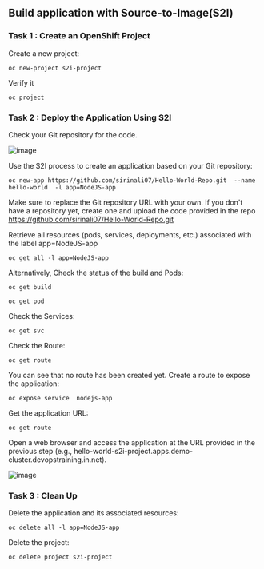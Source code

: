 ## Build application with Source-to-Image(S2I)

### Task 1 : Create an OpenShift Project

Create a new project:

```
oc new-project s2i-project
```
Verify it
```
oc project

```

### Task 2 : Deploy the Application Using S2I

Check your Git repository for the code.

![image](https://github.com/user-attachments/assets/4f48e2d3-fa29-4ad9-be9e-43fe5a7b6dbf)

Use the S2I process to create an application based on your Git repository:

```
oc new-app https://github.com/sirinali07/Hello-World-Repo.git  --name hello-world  -l app=NodeJS-app
```
Make sure to replace the Git repository URL with your own. If you don't have a repository yet, create one and upload the code provided in the repo https://github.com/sirinali07/Hello-World-Repo.git

Retrieve all resources (pods, services, deployments, etc.) associated with the label app=NodeJS-app

```
oc get all -l app=NodeJS-app
```
Alternatively, 
Check the status of the build and Pods:

```
oc get build
```
```
oc get pod
```

Check the Services:

```
oc get svc
```

Check the Route:

```
oc get route
```

You can see that no route has been created yet.
Create a route to expose the application:

```
oc expose service  nodejs-app
```

Get the application URL:

```
oc get route
```

Open a web browser and access the application at the URL provided in the previous step (e.g., hello-world-s2i-project.apps.demo-cluster.devopstraining.in.net).

![image](https://github.com/user-attachments/assets/b602d9a3-02f9-4971-a81e-22e146a55140)


### Task 3 : Clean Up

Delete the application and its associated resources:
```
oc delete all -l app=NodeJS-app
```
Delete the project:
```
oc delete project s2i-project
```
